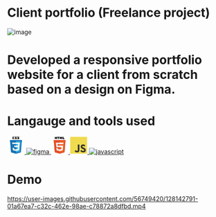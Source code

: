 # Client portfolio (Freelance project)


![image](https://user-images.githubusercontent.com/56749420/128139028-6bd82717-8324-4243-99c1-892d1f7d3964.png)

# Developed a responsive portfolio website for a client from scratch based on a design on Figma. 

# Langauge and tools used
<p align="left"> <a href="https://www.w3schools.com/css/" target="_blank"> <img src="https://raw.githubusercontent.com/devicons/devicon/master/icons/css3/css3-original-wordmark.svg" alt="css3" width="40" height="40"/> </a> <a href="https://www.figma.com/" target="_blank"> <img src="https://www.vectorlogo.zone/logos/figma/figma-icon.svg" alt="figma" width="40" height="40"/> </a> <a href="https://www.w3.org/html/" target="_blank"> <img src="https://raw.githubusercontent.com/devicons/devicon/master/icons/html5/html5-original-wordmark.svg" alt="html5" width="40" height="40"/> </a> <a href="https://developer.mozilla.org/en-US/docs/Web/JavaScript" target="_blank"> <img src="https://raw.githubusercontent.com/devicons/devicon/master/icons/javascript/javascript-original.svg" alt="javascript" width="40" height="40"/> </a>
<a href="https://developer.mozilla.org/en-US/docs/Web/JavaScript" target="_blank"> <img src="https://pbs.twimg.com/profile_images/1410632439370641409/Pt-7RucE_400x400.jpg" alt="javascript" width="40" height="40"/> </a>

</p>

# Demo

https://user-images.githubusercontent.com/56749420/128142791-01a67ea7-c32c-462e-98ae-c78872a8dfbd.mp4




